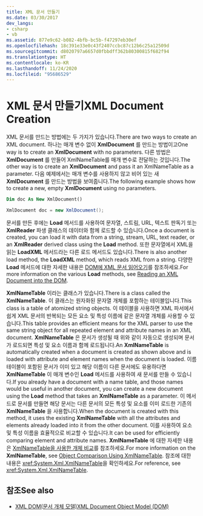 ```yaml
---
title: XML 문서 만들기
ms.date: 03/30/2017
dev_langs:
- csharp
- vb
ms.assetid: 877e9c62-b082-4bfb-bc5b-f47297eb30ef
ms.openlocfilehash: 18c391e33e0c43f2407ccbc87c12b6c25a12509d
ms.sourcegitcommit: d8020797a6657d0fbbdff362b80300815f682f94
ms.translationtype: HT
ms.contentlocale: ko-KR
ms.lasthandoff: 11/24/2020
ms.locfileid: "95686529"
---
```

# <a name="xml-document-creation"></a><span data-ttu-id="a97e8-102">XML 문서 만들기</span><span class="sxs-lookup"><span data-stu-id="a97e8-102">XML Document Creation</span></span>

<span data-ttu-id="a97e8-103">XML 문서를 만드는 방법에는 두 가지가 있습니다.</span><span class="sxs-lookup"><span data-stu-id="a97e8-103">There are two ways to create an XML document.</span></span> <span data-ttu-id="a97e8-104">하나는 매개 변수 없이 **XmlDocument** 를 만드는 방법이고</span><span class="sxs-lookup"><span data-stu-id="a97e8-104">One way is to create an **XmlDocument** with no parameters.</span></span> <span data-ttu-id="a97e8-105">다른 방법은 **XmlDocument** 를 만들어 XmlNameTable를 매개 변수로 전달하는 것입니다.</span><span class="sxs-lookup"><span data-stu-id="a97e8-105">The other way is to create an **XmlDocument** and pass it an XmlNameTable as a parameter.</span></span> <span data-ttu-id="a97e8-106">다음 예제에서는 매개 변수를 사용하지 않고 비어 있는 새 **XmlDocument** 를 만드는 방법을 보여줍니다.</span><span class="sxs-lookup"><span data-stu-id="a97e8-106">The following example shows how to create a new, empty **XmlDocument** using no parameters.</span></span>  
  
```vb  
Dim doc As New XmlDocument()  
```  
  
```csharp  
XmlDocument doc = new XmlDocument();  
```  
  
 <span data-ttu-id="a97e8-107">문서를 만든 후에는 **Load** 메서드를 사용하여 문자열, 스트림, URL, 텍스트 판독기 또는 **XmlReader** 파생 클래스의 데이터와 함께 로드할 수 있습니다.</span><span class="sxs-lookup"><span data-stu-id="a97e8-107">Once a document is created, you can load it with data from a string, stream, URL, text reader, or an **XmlReader** derived class using the **Load** method.</span></span> <span data-ttu-id="a97e8-108">또한 문자열에서 XML을 읽는 **LoadXML** 메서드라는 다른 로드 메서드도 있습니다.</span><span class="sxs-lookup"><span data-stu-id="a97e8-108">There is also another load method, the **LoadXML** method, which reads XML from a string.</span></span> <span data-ttu-id="a97e8-109">다양한 **Load** 메서드에 대한 자세한 내용은 [DOM에 XML 문서 읽어오기](reading-an-xml-document-into-the-dom.md)를 참조하세요.</span><span class="sxs-lookup"><span data-stu-id="a97e8-109">For more information on the various **Load** methods, see [Reading an XML Document into the DOM](reading-an-xml-document-into-the-dom.md).</span></span>  
  
 <span data-ttu-id="a97e8-110">**XmlNameTable** 이라는 클래스가 있습니다.</span><span class="sxs-lookup"><span data-stu-id="a97e8-110">There is a class called the **XmlNameTable**.</span></span> <span data-ttu-id="a97e8-111">이 클래스는 원자화된 문자열 개체를 포함하는 테이블입니다.</span><span class="sxs-lookup"><span data-stu-id="a97e8-111">This class is a table of atomized string objects.</span></span> <span data-ttu-id="a97e8-112">이 테이블을 사용하면 XML 파서에서 쉽게 XML 문서의 반복되는 모든 요소 및 특성 이름에 같은 문자열 개체를 사용할 수 있습니다.</span><span class="sxs-lookup"><span data-stu-id="a97e8-112">This table provides an efficient means for the XML parser to use the same string object for all repeated element and attribute names in an XML document.</span></span> <span data-ttu-id="a97e8-113">**XmlNameTable** 은 문서가 생성될 때 위와 같이 자동으로 생성되며 문서가 로드되면 특성 및 요소 이름과 함께 로드됩니다.</span><span class="sxs-lookup"><span data-stu-id="a97e8-113">An **XmlNameTable** is automatically created when a document is created as shown above and is loaded with attribute and element names when the document is loaded.</span></span> <span data-ttu-id="a97e8-114">이름 테이블이 포함된 문서가 이미 있고 해당 이름이 다른 문서에도 유용하다면 **XmlNameTable** 이 매개 변수인 **Load** 메서드를 사용하여 새 문서를 만들 수 있습니다.</span><span class="sxs-lookup"><span data-stu-id="a97e8-114">If you already have a document with a name table, and those names would be useful in another document, you can create a new document using the **Load** method that takes an **XmlNameTable** as a parameter.</span></span> <span data-ttu-id="a97e8-115">이 메서드로 문서를 만들면 해당 문서는 다른 문서의 모든 특성 및 요소를 이미 로드한 기존의 **XmlNameTable** 을 사용합니다.</span><span class="sxs-lookup"><span data-stu-id="a97e8-115">When the document is created with this method, it uses the existing **XmlNameTable** with all the attributes and elements already loaded into it from the other document.</span></span> <span data-ttu-id="a97e8-116">이를 사용하여 요소 및 특성 이름을 효율적으로 비교할 수 있습니다.</span><span class="sxs-lookup"><span data-stu-id="a97e8-116">It can be used for efficiently comparing element and attribute names.</span></span> <span data-ttu-id="a97e8-117">**XmlNameTable** 에 대한 자세한 내용은 [XmlNameTable을 사용한 개체 비교](object-comparison-using-xmlnametable.md)를 참조하세요.</span><span class="sxs-lookup"><span data-stu-id="a97e8-117">For more information on the **XmlNameTable**, see [Object Comparison Using XmlNameTable](object-comparison-using-xmlnametable.md).</span></span> <span data-ttu-id="a97e8-118">참조에 대한 내용은 <xref:System.Xml.XmlNameTable>을 확인하세요.</span><span class="sxs-lookup"><span data-stu-id="a97e8-118">For reference, see <xref:System.Xml.XmlNameTable>.</span></span>  
  
## <a name="see-also"></a><span data-ttu-id="a97e8-119">참조</span><span class="sxs-lookup"><span data-stu-id="a97e8-119">See also</span></span>

- [<span data-ttu-id="a97e8-120">XML DOM(문서 개체 모델)</span><span class="sxs-lookup"><span data-stu-id="a97e8-120">XML Document Object Model (DOM)</span></span>](xml-document-object-model-dom.md)
